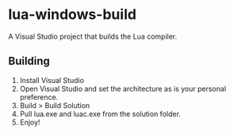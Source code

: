 # lua-windows-build
A Visual Studio project that builds the Lua compiler.

## Building
1. Install Visual Studio
1. Open Visual Studio and set the architecture as is your personal preference.
1. Build > Build Solution
1. Pull lua.exe and luac.exe from the solution folder.
1. Enjoy!
